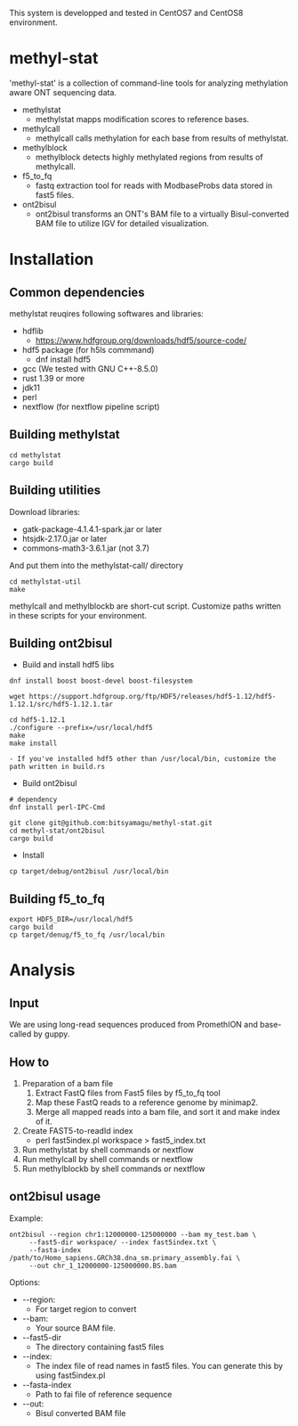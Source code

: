 This system is developped and tested in CentOS7 and CentOS8 environment.

# methyl-stat

'methyl-stat' is a collection of command-line tools for analyzing methylation aware ONT sequencing data.

- methylstat
  - methylstat mapps modification scores to reference bases. 
- methylcall
  - methylcall calls methylation for each base from results of methylstat.
- methylblock
  - methylblock detects highly methylated regions from results of methylcall.
- f5_to_fq
  - fastq extraction tool for reads with ModbaseProbs data stored in fast5 files.
- ont2bisul
  - ont2bisul transforms an ONT's BAM file to a virtually Bisul-converted BAM file to utilize IGV for detailed visualization.

# Installation
## Common dependencies
methylstat reuqires following softwares and libraries:
- hdflib
   - https://www.hdfgroup.org/downloads/hdf5/source-code/ 
- hdf5 package (for h5ls commmand)
   - dnf install hdf5
- gcc (We tested with GNU C++-8.5.0)
- rust 1.39 or more
- jdk11 
- perl
- nextflow (for nextflow pipeline script)

## Building methylstat
```
cd methylstat
cargo build
```
## Building utilities

Download libraries:
- gatk-package-4.1.4.1-spark.jar or later
- htsjdk-2.17.0.jar or later
- commons-math3-3.6.1.jar (not 3.7)

And put them into the methylstat-call/ directory
```
cd methylstat-util
make
```

methylcall and methylblockb are short-cut script. 
Customize paths written in these scripts for your environment.

## Building ont2bisul
- Build and install hdf5 libs
```
dnf install boost boost-devel boost-filesystem

wget https://support.hdfgroup.org/ftp/HDF5/releases/hdf5-1.12/hdf5-1.12.1/src/hdf5-1.12.1.tar

cd hdf5-1.12.1
./configure --prefix=/usr/local/hdf5
make
make install
```
    - If you've installed hdf5 other than /usr/local/bin, customize the path written in build.rs
- Build ont2bisul
```
# dependency
dnf install perl-IPC-Cmd

git clone git@github.com:bitsyamagu/methyl-stat.git
cd methyl-stat/ont2bisul
cargo build
```
- Install
```
cp target/debug/ont2bisul /usr/local/bin
```
## Building f5_to_fq
```
export HDF5_DIR=/usr/local/hdf5
cargo build
cp target/denug/f5_to_fq /usr/local/bin
```

# Analysis

## Input
We are using long-read sequences produced from PromethION and base-called by guppy.

## How to
1. Preparation of a bam file
    1. Extract FastQ files from Fast5 files by f5_to_fq tool
    1. Map these FastQ reads to a reference genome by minimap2.
    1. Merge all mapped reads into a bam file, and sort it and make index of it.
1. Create FAST5-to-readId index
   - perl fast5index.pl workspace > fast5_index.txt
1. Run methylstat by shell commands or nextflow
1. Run methylcall by shell commands or nextflow
1. Run methylblockb by shell commands or nextflow

## ont2bisul usage
Example:
```
ont2bisul --region chr1:12000000-125000000 --bam my_test.bam \
     --fast5-dir workspace/ --index fast5index.txt \
     --fasta-index /path/to/Homo_sapiens.GRCh38.dna_sm.primary_assembly.fai \
     --out chr_1_12000000-125000000.BS.bam
```
Options:
- --region:
  - For target region to convert
- --bam:
  - Your source BAM file. 
- --fast5-dir
  - The directory containing fast5 files
- --index:
  - The index file of read names in fast5 files. You can generate this by using fast5index.pl 
- --fasta-index  
  - Path to fai file of reference sequence
- --out:
  -  Bisul converted BAM file
